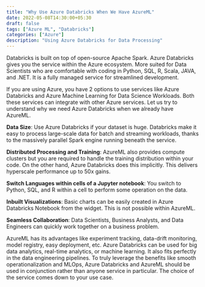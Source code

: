 ```yaml
---
title: "Why Use Azure Databricks When We Have AzureML"
date: 2022-05-08T14:30:00+05:30
draft: false
tags: ["Azure ML", "Databricks"]
categories: ["Azure"]
description: "Using Azure Databricks for Data Processing"
---
```


Databricks is built on top of open-source Apache Spark. Azure Databricks gives you the service within the Azure ecosystem. More suited for Data Scientists who are comfortable with coding in Python, SQL, R, Scala, JAVA, and .NET. It is a fully managed service for streamlined development.

If you are using Azure, you have 2 options to use services like Azure Databricks and Azure Machine Learning for Data Science Workloads. Both these services can integrate with other Azure services. Let us try to understand why we need Azure Databricks when we already have AzureML.

**Data Size**: Use Azure Databricks if your dataset is huge. Databricks make it easy to process large-scale data for batch and streaming workloads, thanks to the massively parallel Spark engine running beneath the service.

**Distributed Processing and Training**: AzureML also provides compute clusters but you are required to handle the training distribution within your code. On the other hand, Azure Databricks does this implicitly. This delivers hyperscale performance up to 50x gains.

**Switch Languages within cells of a Jupyter notebook**: You switch to Python, SQL, and R within a cell to perform some operation on the data.

**Inbuilt Visualizations**: Basic charts can be easily created in Azure Databricks Notebook from the widget. This is not possible within AzureML.

**Seamless Collaboration**: Data Scientists, Business Analysts, and Data Engineers can quickly work together on a business problem.

AzureML has its advantages like experiment tracking, data-drift monitoring, model registry, easy deployment, etc. Azure Databricks can be used for big data analytics, real-time analytics, or machine learning. It also fits perfectly in the data engineering pipelines. To truly leverage the benefits like smooth operationalization and MLOps, Azure Databricks and AzureML should be used in conjunction rather than anyone service in particular. The choice of the service comes down to your use case.